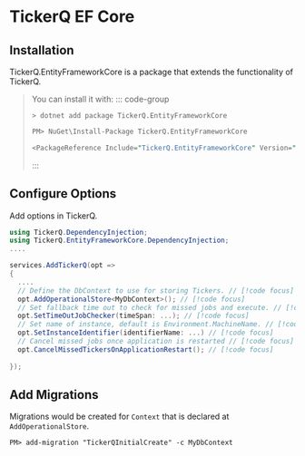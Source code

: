 # TickerQ EF Core
## Installation
TickerQ.EntityFrameworkCore is a package that extends the functionality of TickerQ.
>You can install it with:
>::: code-group
>```cli [.NET CLI]
>> dotnet add package TickerQ.EntityFrameworkCore
>```
>```pm [Package Manager]
>PM> NuGet\Install-Package TickerQ.EntityFrameworkCore
>```
>```pm [Package Reference]
><PackageReference Include="TickerQ.EntityFrameworkCore" Version="*" />
>```
>:::


## Configure Options
Add options in TickerQ.
```csharp
using TickerQ.DependencyInjection;
using TickerQ.EntityFrameworkCore.DependencyInjection;
....

services.AddTickerQ(opt =>
{
  ....
  // Define the DbContext to use for storing Tickers. // [!code focus]
  opt.AddOperationalStore<MyDbContext>(); // [!code focus]
  // Set fallback time out to check for missed jobs and execute. // [!code focus]
  opt.SetTimeOutJobChecker(timeSpan: ...); // [!code focus]
  // Set name of instance, default is Environment.MachineName. // [!code focus]
  opt.SetInstanceIdentifier(identifierName: ...) // [!code focus]
  // Cancel missed jobs once application is restarted // [!code focus]
  opt.CancelMissedTickersOnApplicationRestart(); // [!code focus]
  
});

```

## Add Migrations

Migrations would be created for `Context` that is declared at `AddOperationalStore`.

```PM
PM> add-migration "TickerQInitialCreate" -c MyDbContext
```